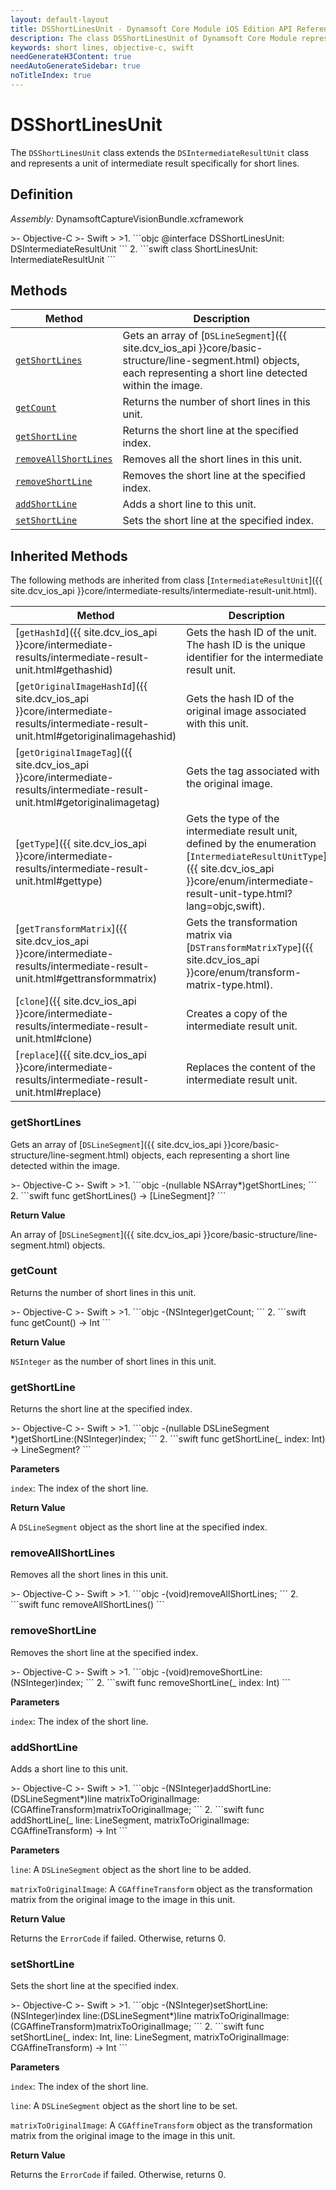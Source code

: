 ```yaml
---
layout: default-layout
title: DSShortLinesUnit - Dynamsoft Core Module iOS Edition API Reference
description: The class DSShortLinesUnit of Dynamsoft Core Module represents a unit that contains the detected short lines.
keywords: short lines, objective-c, swift
needGenerateH3Content: true
needAutoGenerateSidebar: true
noTitleIndex: true
---
```


# DSShortLinesUnit

The `DSShortLinesUnit` class extends the `DSIntermediateResultUnit` class and represents a unit of intermediate result specifically for short lines.

## Definition

*Assembly:* DynamsoftCaptureVisionBundle.xcframework

<div class="sample-code-prefix"></div>
>- Objective-C
>- Swift
>
>1. 
```objc
@interface DSShortLinesUnit: DSIntermediateResultUnit
```
2. 
```swift
class ShortLinesUnit: IntermediateResultUnit
```

## Methods

| Method | Description |
|------- |-------------|
| [`getShortLines`](#getshortlines) | Gets an array of [`DSLineSegment`]({{ site.dcv_ios_api }}core/basic-structure/line-segment.html) objects, each representing a short line detected within the image. |
| [`getCount`](#getcount) | Returns the number of short lines in this unit. |
| [`getShortLine`](#getshortline) | Returns the short line at the specified index. |
| [`removeAllShortLines`](#removeallshortlines) | Removes all the short lines in this unit. |
| [`removeShortLine`](#removeshortline) | Removes the short line at the specified index. |
| [`addShortLine`](#addshortline) | Adds a short line to this unit. |
| [`setShortLine`](#setshortline) | Sets the short line at the specified index. |

## Inherited Methods

The following methods are inherited from class [`IntermediateResultUnit`]({{ site.dcv_ios_api }}core/intermediate-results/intermediate-result-unit.html).

| Method | Description |
|------- |-------------|
| [`getHashId`]({{ site.dcv_ios_api }}core/intermediate-results/intermediate-result-unit.html#gethashid) | Gets the hash ID of the unit. The hash ID is the unique identifier for the intermediate result unit. |
| [`getOriginalImageHashId`]({{ site.dcv_ios_api }}core/intermediate-results/intermediate-result-unit.html#getoriginalimagehashid) | Gets the hash ID of the original image associated with this unit. |
| [`getOriginalImageTag`]({{ site.dcv_ios_api }}core/intermediate-results/intermediate-result-unit.html#getoriginalimagetag) | Gets the tag associated with the original image. |
| [`getType`]({{ site.dcv_ios_api }}core/intermediate-results/intermediate-result-unit.html#gettype) | Gets the type of the intermediate result unit, defined by the enumeration [`IntermediateResultUnitType`]({{ site.dcv_ios_api }}core/enum/intermediate-result-unit-type.html?lang=objc,swift). |
| [`getTransformMatrix`]({{ site.dcv_ios_api }}core/intermediate-results/intermediate-result-unit.html#gettransformmatrix) | Gets the transformation matrix via [`DSTransformMatrixType`]({{ site.dcv_ios_api }}core/enum/transform-matrix-type.html). |
| [`clone`]({{ site.dcv_ios_api }}core/intermediate-results/intermediate-result-unit.html#clone) | Creates a copy of the intermediate result unit. |
| [`replace`]({{ site.dcv_ios_api }}core/intermediate-results/intermediate-result-unit.html#replace) | Replaces the content of the intermediate result unit. |

### getShortLines

Gets an array of [`DSLineSegment`]({{ site.dcv_ios_api }}core/basic-structure/line-segment.html) objects, each representing a short line detected within the image.

<div class="sample-code-prefix"></div>
>- Objective-C
>- Swift
>
>1. 
```objc
-(nullable NSArray<DSLineSegment*>*)getShortLines;
```
2. 
```swift
func getShortLines() -> [LineSegment]?
```

**Return Value**

An array of [`DSLineSegment`]({{ site.dcv_ios_api }}core/basic-structure/line-segment.html) objects.

### getCount

Returns the number of short lines in this unit.

<div class="sample-code-prefix"></div>
>- Objective-C
>- Swift
>
>1. 
```objc
-(NSInteger)getCount;
```
2. 
```swift
func getCount() -> Int
```

**Return Value**

`NSInteger` as the number of short lines in this unit.

### getShortLine

Returns the short line at the specified index.

<div class="sample-code-prefix"></div>
>- Objective-C
>- Swift
>
>1. 
```objc
-(nullable DSLineSegment *)getShortLine:(NSInteger)index;
```
2. 
```swift
func getShortLine(_ index: Int) -> LineSegment?
```

**Parameters**

`index`: The index of the short line.

**Return Value**

A `DSLineSegment` object as the short line at the specified index.

### removeAllShortLines

Removes all the short lines in this unit.

<div class="sample-code-prefix"></div>
>- Objective-C
>- Swift
>
>1. 
```objc
-(void)removeAllShortLines;
```
2. 
```swift
func removeAllShortLines()
```

### removeShortLine

Removes the short line at the specified index.

<div class="sample-code-prefix"></div>
>- Objective-C
>- Swift
>
>1. 
```objc
-(void)removeShortLine:(NSInteger)index;
```
2. 
```swift
func removeShortLine(_ index: Int)
```

**Parameters**

`index`: The index of the short line.

### addShortLine

Adds a short line to this unit.

<div class="sample-code-prefix"></div>
>- Objective-C
>- Swift
>
>1. 
```objc
-(NSInteger)addShortLine:(DSLineSegment*)line
   matrixToOriginalImage:(CGAffineTransform)matrixToOriginalImage;
```
2. 
```swift
func addShortLine(_ line: LineSegment, matrixToOriginalImage: CGAffineTransform) -> Int
```

**Parameters**

`line`: A `DSLineSegment` object as the short line to be added.

`matrixToOriginalImage`: A `CGAffineTransform` object as the transformation matrix from the original image to the image in this unit.

**Return Value**

Returns the `ErrorCode` if failed. Otherwise, returns 0.

### setShortLine

Sets the short line at the specified index.

<div class="sample-code-prefix"></div>
>- Objective-C
>- Swift
>
>1. 
```objc
-(NSInteger)setShortLine:(NSInteger)index
                    line:(DSLineSegment*)line
   matrixToOriginalImage:(CGAffineTransform)matrixToOriginalImage;
```
2. 
```swift
func setShortLine(_ index: Int, line: LineSegment, matrixToOriginalImage: CGAffineTransform) -> Int
```

**Parameters**

`index`: The index of the short line.

`line`: A `DSLineSegment` object as the short line to be set.

`matrixToOriginalImage`: A `CGAffineTransform` object as the transformation matrix from the original image to the image in this unit.

**Return Value**

Returns the `ErrorCode` if failed. Otherwise, returns 0.
